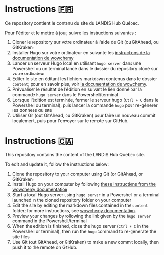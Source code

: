 # Instructions 🇫🇷

Ce repository contient le contenu du site du LANDIS Hub Québec.

Pour l'éditer et le mettre à jour, suivre les instructions suivantes :

1. Cloner le repository sur votre ordinateur à l'aide de Git (ou GitAhead, ou GitKraken)
2. Installer Hugo sur votre ordinateur en suivante les [instructions de la documentation de wowchemy](https://wowchemy.com/docs/getting-started/install-hugo-extended/)
3. Lancer un serveur Hugo local en utilisant `hugo server` dans une Powershell ou un terminal lancé dans le dossier du repository cloné sur votre ordinateur
4. Editer le site en éditant les fichiers markdown contenus dans le dossier `content`; pour en savoir plus, voir [la documentation de wowchemy](https://wowchemy.com/docs/getting-started/page-builder/).
5. Prévualiser le résultat de l'édition en suivant le lien donné par la commande `hugo server` dans le Powershell/terminal
6. Lorsque l'édition est terminée, fermer le serveur hugo (`Ctrl + C` dans le Powershell ou terminal), puis lancer la commande `hugo` pour re-génerer les données du site
7. Utiliser Git (out GitAhead, ou GitKraken) pour faire un nouveau commit localement, puis pour l'envoyer sur le remote sur GitHub.

# Instructions 🇨🇦

This repository contains the content of the LANDIS Hub Quebec site.

To edit and update it, follow the instructions below:

1. Clone the repository to your computer using Git (or GitAhead, or GitKraken)
2. Install Hugo on your computer by following [these instructions from the wowchemy documentation](https://wowchemy.com/docs/getting-started/install-hugo-extended/)
3. Start a local Hugo server using `hugo server` in a Powershell or a terminal launched in the cloned repository folder on your computer
4. Edit the site by editing the markdown files contained in the `content` folder; for more instructions, see [wowchemy documentation](https://wowchemy.com/docs/getting-started/page-builder/).
5. Preview your changes by following the link given by the `hugo server` command in the Powershell/terminal
6. When the edition is finished, close the hugo server (`Ctrl + C` in the Powershell or terminal), then run the `hugo` command to re-generate the site files
7. Use Git (out GitAhead, or GitKraken) to make a new commit locally, then push it to the remote on GitHub. 